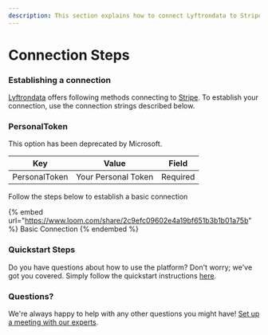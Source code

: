 ```yaml
---
description: This section explains how to connect Lyftrondata to Stripe.
---
```


# Connection Steps

### Establishing a connection

[Lyftrondata](https://www.lyftrondata.com) offers following methods connecting to [Stripe](https://www.lyftrondata.com/integration/commerce-analytics/stripe/). To establish your connection, use the connection strings described below.

### PersonalToken

This option has been deprecated by Microsoft.

| Key           | Value               | Field    |
| ------------- | ------------------- | -------- |
| PersonalToken | Your Personal Token | Required |

Follow the steps below to establish a basic connection

{% embed url="https://www.loom.com/share/2c9efc09602e4a19bf651b3b1b01a75b" %}
Basic Connection
{% endembed %}

### Quickstart Steps

Do you have questions about how to use the platform? Don't worry; we've got you covered. Simply follow the quickstart instructions [here](./).

### Questions? <a href="#questions" id="questions"></a>

We're always happy to help with any other questions you might have! [Set up a meeting with our experts](https://www.lyftrondata.com/book-a-meeting/).

